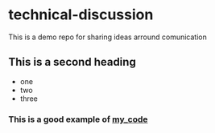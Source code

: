 # technical-discussion
This is a demo repo for sharing ideas arround comunication

## This is a second heading

* one
* two
* three

### This is a good example of [my_code](https://gist.github.com/vuonghongphong95/42efd80d35f245690dcae50a63f4799c)

